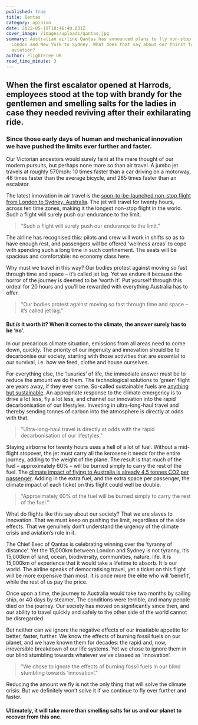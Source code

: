 ```yaml
---
published: true
title: Qantas
category: opinion
date: 2022-05-19T18:46:40.031Z
cover_image: /images/uploads/qantas.jpg
summary: Australian airline Qantas has announced plans to fly non-stop from
  London and New York to Sydney. What does that say about our thirst for
  aviation?
author: FlightFree UK
read_time_minute: 3
---
```

## When the first escalator opened at Harrods, employees stood at the top with brandy for the gentlemen and smelling salts for the ladies in case they needed reviving after their exhilarating ride.

### Since those early days of human and mechanical innovation we have pushed the limits ever further and faster. 

Our Victorian ancestors would surely faint at the mere thought of our modern pursuits, but perhaps none more so than air travel. A jumbo jet travels at roughly 570mph: 10 times faster than a car driving on a motorway, 48 times faster than the average bicycle, and 285 times faster than an escalator.

The latest innovation in air travel is the [soon-to-be-launched non-stop flight from London to Sydney, Australia](https://www.theguardian.com/business/2022/may/02/qantas-non-stop-flights-australia-to-new-york-london-from-sydney-melbourne-airbus-a350-1000). The jet will travel for twenty hours, across ten time zones, making it the longest non-stop flight in the world. Such a flight will surely push our endurance to the limit.

> "Such a flight will surely push our endurance to the limit."

The airline has recognised this: pilots and crew will work in shifts so as to have enough rest, and passengers will be offered ‘wellness areas’ to cope with spending such a long time in such confinement. The seats will be spacious and comfortable: no economy class here. 

Why must we travel in this way? Our bodies protest against moving so fast through time and space – it’s called jet lag. Yet we endure it because the horror of the journey is deemed to be ‘worth it’. Put yourself through this ordeal for 20 hours and you’ll be rewarded with everything Australia has to offer. 

> "Our bodies protest against moving so fast through time and space – it’s called jet lag."

#### But *is* it worth it? When it comes to the climate, the answer surely has to be ‘no’. 

In our precarious climate situation, emissions from all areas need to come down, quickly. The priority of our ingenuity and innovation should be to decarbonise our society, starting with those activities that are essential to our survival, i.e. how we feed, clothe and house ourselves. 

For everything else, the ‘luxuries’ of life, the immediate answer must be to reduce the amount we do them. The technological solutions to ‘green’ flight are years away, if they ever come. So-called sustainable fuels are [anything but sustainable](/post/the-trouble-with-saf). An appropriate response to the climate emergency is to drive a lot less, fly a lot less, and channel our innovation into the rapid decarbonisation of our lifestyles. Investing in ultra-long-haul travel and thereby sending tonnes of carbon into the atmosphere is directly at odds with that.

> "Ultra-long-haul travel is directly at odds with the rapid decarbonisation of our lifestyles."

Staying airborne for twenty hours uses a hell of a lot of fuel. Without a mid-flight stopover, the jet must carry all the kerosene it needs for the entire journey, adding to the weight of the plane. The result is that much of the fuel – approximately 60% – will be burned simply to carry the rest of the fuel. The [climate impact of flying to Australia is already 4.5 tonnes CO2 per passenger](https://flightemissionmap.org/#London/51.50,-0.13/133/20000). Adding in the extra fuel, and the extra space per passenger, the climate impact of each ticket on this flight could well be double. 

> "Approximately 60% of the fuel will be burned simply to carry the rest of the fuel."

What do flights like this say about our society? That we are slaves to innovation. That we must keep on pushing the limit, regardless of the side effects. That we genuinely don’t understand the urgency of the climate crisis and aviation’s role in it. 

The Chief Exec of Qantas is celebrating winning over the ‘tyranny of distance’. Yet the 15,000km between London and Sydney is not tyranny, it’s 15,000km of land, ocean, biodiversity, communities, nature, life. It is 15,000km of experience that it would take a lifetime to absorb. It is our world. The airline speaks of democratising travel, yet a ticket on this flight will be more expensive than most. It is once more the elite who will ‘benefit’, while the rest of us pay the price.

Once upon a time, the journey to Australia would take two months by sailing ship, or 40 days by steamer. The conditions were terrible, and many people died on the journey. Our society has moved on significantly since then, and our ability to travel quickly and safely to the other side of the world cannot be disregarded. 

But neither can we ignore the negative effects of our insatiable appetite for better, faster, further. We know the effects of burning fossil fuels on our planet, and we have known them for decades: the rapid and, now, irreversible breakdown of our life systems. Yet we chose to ignore them in our blind stumbling towards whatever we’ve classed as ‘innovation’. 

> "We chose to ignore the effects of burning fossil fuels in our blind stumbling towards ‘innovation’." 

Reducing the amount we fly is not the only thing that will solve the climate crisis. But we definitely won’t solve it if we continue to fly ever further and faster. 

#### Ultimately, it will take more than smelling salts for us and our planet to recover from this one.